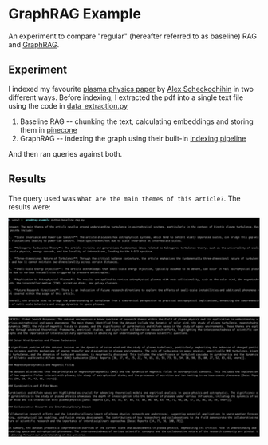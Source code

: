 # GraphRAG Example

An experiment to compare "regular" (hereafter referred to as baseline) RAG and [GraphRAG](https://microsoft.github.io/graphrag/).

## Experiment

I indexed my favourite [plasma physics paper](https://arxiv.org/abs/0704.0044) by [Alex Scheckochihin](https://www-thphys.physics.ox.ac.uk/people/AlexanderSchekochihin) in two different ways. Before indexing, I extracted the pdf into a single text file using the code in [data_extraction.py](./data_extraction.py)

1. Baseline RAG -- chunking the text, calculating embeddings and storing them in [pinecone](https://www.pinecone.io/)
2. GraphRAG -- indexing the graph using their built-in [indexing pipeline](https://microsoft.github.io/graphrag/posts/index/overview/)

And then ran queries against both.

## Results

The query used was `What are the main themes of this article?`. The results were:

![Baseline](./baseline_rag_response.png)

![GraphRAG](./graphrag_response.png)



